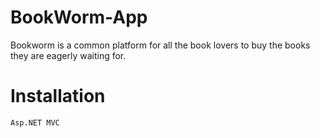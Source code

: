 # BookWorm-App
Bookworm is a common platform for all the book lovers to buy the books they are eagerly waiting for.  

# Installation
```bash
Asp.NET MVC 
```
